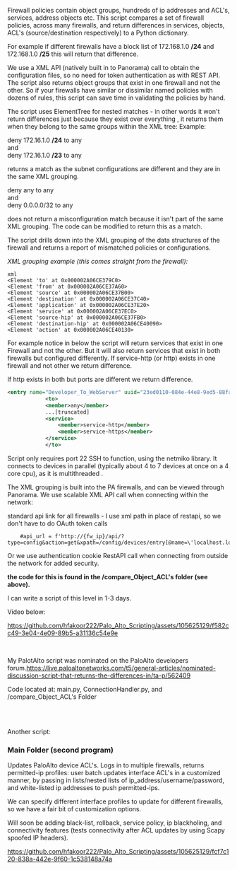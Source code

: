 


Firewall policies contain object groups, hundreds of ip addresses and ACL's, services, address objects etc.  This script compares a set of firewall policies, across many firewalls,  and return differences in services, objects, ACL's (source/destination respectively)  to a Python dictionary.  

For example if different firewalls have a block list of 172.168.1.0 **/24** and 172.168.1.0 **/25**  this will return that difference.

  

We use a XML API (natively built in to Panorama) call to obtain the configuration files, so no need for token authentication as with REST API.  The script also returns object groups that exist in one firewall and not the other.  So if your firewalls have similar or dissimilar named policies with dozens of rules, this script can save time in validating the policies by hand. 

The script uses ElementTree for nested matches - in other words it won't return differences just because they exist over everything , it returns them when they belong to the same groups within the XML tree: Example:

deny 172.16.1.0 **/24** to any  
and  
deny 172.16.1.0 **/23** to any  


returns a match as the subnet configurations are different and they are in the same XML grouping.

deny any to any  
and  
deny 0.0.0.0/32 to any


does not return a misconfiguration match because it isn't part of the same XML grouping. The code can be modified to return this as a match.

 
The script drills down into the XML grouping of the data structures of the firewall and returns a report of mismatched policies or configurations.
  

_XML grouping example (this comes straight from the firewall):_
```
xml
<Element 'to' at 0x000002A06CE379C0>
<Element 'from' at 0x000002A06CE37A60>
<Element 'source' at 0x000002A06CE37B00>
<Element 'destination' at 0x000002A06CE37C40>
<Element 'application' at 0x000002A06CE37E20>
<Element 'service' at 0x000002A06CE37EC0>
<Element 'source-hip' at 0x000002A06CE37FB0>
<Element 'destination-hip' at 0x000002A06CE40090>
<Element 'action' at 0x000002A06CE40130>
```




For example notice in below the script will return services that exist in one Firewall and not the other. But it will also return services that exist in both firewalls but configured differently. If service-http (or http) exists in one firewall and not other we return difference. 

If http exists in both but ports are different we return difference. 

```xml
<entry name="Developer_To_WebServer" uuid="23ed0110-084e-44e8-9ed5-88fac9d64d45">
            <to>
            <member>any</member>
            ...[truncated]
            <service>
                <member>service-http</member>
                <member>service-https</member>
            </service>
            </to>
```






Script only requires port 22 SSH to function, using the netmiko library. It connects to devices in parallel (typically about 4 to 7 devices at once on a 4 core cpu), as it is multithreaded .

The XML grouping is built into the PA firewalls, and can be viewed through Panorama. We use scalable XML API call when connecting within the network:

  standard api link for all firewalls - I use xml path in place of restapi, so we don't have to do OAuth token calls
    
        #api_url = f'http://{fw_ip}/api/?type=config&action=get&xpath=/config/devices/entry[@name=\'localhost.localdomain\']/vsys/entry[@name=\'vsys1\']'

Or we use authentication cookie RestAPI call when connecting from outside the network for added security.

**the code for this is found in the /compare_Object_ACL's folder
(see above).**    

I can write a script of this level in 1-3 days.

Video below:


https://github.com/hfakoor222/Palo_Alto_Scripting/assets/105625129/f582cc49-3e04-4e09-89b5-a31136c54e9e  


<br/>
  

My PalotAlto script was nominated on the PaloAlto developers forum.https://live.paloaltonetworks.com/t5/general-articles/nominated-discussion-script-that-returns-the-differences-in/ta-p/562409<br/>



  Code located at: main.py, ConnectionHandler.py, and /compare_Object_ACL's  Folder


<br/>
<br/>
      









  



        
  
Another script:
 ### Main Folder (second program)
Updates PaloAlto device ACL's. Logs in to multiple firewalls, returns permitted-ip profiles: 
user batch updates interface ACL's in a customized manner, by passing in lists/nested lists of ip_address/username/password,
and white-listed ip addresses to push permitted-ips. 


We can specify different interface profiles to update for different firewalls, so we have a fair bit of customization options.


Will soon be adding black-list, rollback, service policy, ip blackholing, and connectivity features (tests connectivity after ACL updates by using Scapy spoofed IP headers).




https://github.com/hfakoor222/Palo_Alto_Scripting/assets/105625129/fcf7c120-838a-442e-9f60-1c538148a74a


